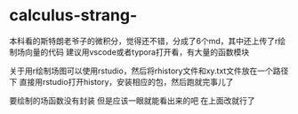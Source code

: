 # calculus-strang-
本科看的斯特朗老爷子的微积分，觉得还不错，分成了6个md，其中还上传了r绘制场向量的代码
建议用vscode或者typora打开看，有大量的函数模块



关于用r绘制场图可以使用rstudio，然后将rhistory文件和xy.txt文件放在一个路径下
直接用rstudio打开history，安装相应的包，然后跑就完事儿了

要绘制的场函数没有封装
但是应该一眼就能看出来的吧
在上面改就行了
